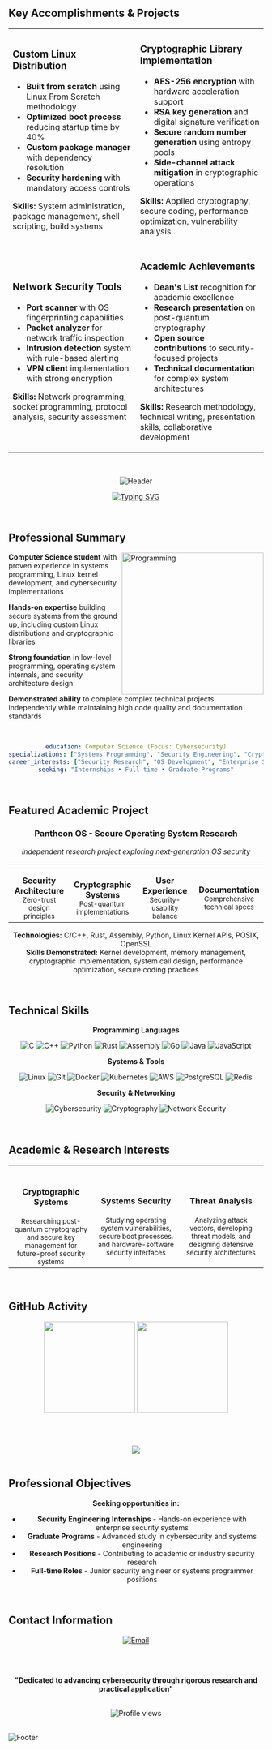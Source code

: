## Key Accomplishments & Projects

<div align="center">

<table>
<tr>
<td width="50%">

### **Custom Linux Distribution**
- **Built from scratch** using Linux From Scratch methodology
- **Optimized boot process** reducing startup time by 40%
- **Custom package manager** with dependency resolution
- **Security hardening** with mandatory access controls

**Skills:** System administration, package management, shell scripting, build systems

</td>
<td width="50%">

### **Cryptographic Library Implementation**
- **AES-256 encryption** with hardware acceleration support
- **RSA key generation** and digital signature verification
- **Secure random number generation** using entropy pools
- **Side-channel attack mitigation** in cryptographic operations

**Skills:** Applied cryptography, secure coding, performance optimization, vulnerability analysis

</td>
</tr>
<tr>
<td width="50%">

### **Network Security Tools**
- **Port scanner** with OS fingerprinting capabilities
- **Packet analyzer** for network traffic inspection
- **Intrusion detection** system with rule-based alerting
- **VPN client** implementation with strong encryption

**Skills:** Network programming, socket programming, protocol analysis, security assessment

</td>
<td width="50%">

### **Academic Achievements**
- **Dean's List** recognition for academic excellence
- **Research presentation** on post-quantum cryptography
- **Open source contributions** to security-focused projects
- **Technical documentation** for complex system architectures

**Skills:** Research methodology, technical writing, presentation skills, collaborative development

</td>
</tr>
</table>

</div>

<br><div align="center">

![Header](https://capsule-render.vercel.app/api?type=waving&color=gradient&customColorList=0,2,2,5,30&height=220&section=header&text=Benjamin%20Black&fontSize=48&fontColor=ffffff&animation=fadeIn&fontAlignY=40&desc=Computer%20Science%20Student%20%7C%20Software%20Engineer&descAlignY=60&descAlign=50)

[![Typing SVG](https://readme-typing-svg.herokuapp.com?font=Inter&weight=500&size=20&duration=3500&pause=1200&color=8B5CF6&center=true&vCenter=true&width=700&lines=Computer+Science+%E2%80%A2+Cybersecurity+%E2%80%A2+Systems+Programming;Passionate+about+Secure+Software+Development;Seeking+Opportunities+in+Security+Engineering)](https://git.io/typing-svg)

</div>

<br>

## Professional Summary

<img align="right" alt="Programming" width="280" src="https://raw.githubusercontent.com/abhisheknaiidu/abhisheknaiidu/master/code.gif">

**Computer Science student** with proven experience in systems programming, Linux kernel development, and cybersecurity implementations

**Hands-on expertise** building secure systems from the ground up, including custom Linux distributions and cryptographic libraries

**Strong foundation** in low-level programming, operating system internals, and security architecture design

**Demonstrated ability** to complete complex technical projects independently while maintaining high code quality and documentation standards

<br clear="right"/>

<div align="center">

```yaml
education: Computer Science (Focus: Cybersecurity)
specializations: ["Systems Programming", "Security Engineering", "Cryptography"]
career_interests: ["Security Research", "OS Development", "Enterprise Security"]
seeking: "Internships • Full-time • Graduate Programs"
```

</div>

<br>

## Featured Academic Project

<div align="center">

### **Pantheon OS - Secure Operating System Research**
*Independent research project exploring next-generation OS security*

<table>
<tr>
<td align="center" width="25%">
<br><strong>Security Architecture</strong>
<br><sub>Zero-trust design principles</sub>
</td>
<td align="center" width="25%">
<br><strong>Cryptographic Systems</strong>
<br><sub>Post-quantum implementations</sub>
</td>
<td align="center" width="25%">
<br><strong>User Experience</strong>
<br><sub>Security-usability balance</sub>
</td>
<td align="center" width="25%">
<br><strong>Documentation</strong>
<br><sub>Comprehensive technical specs</sub>
</td>
</tr>
</table>

**Technologies:** C/C++, Rust, Assembly, Python, Linux Kernel APIs, POSIX, OpenSSL  
**Skills Demonstrated:** Kernel development, memory management, cryptographic implementation, system call design, performance optimization, secure coding practices

</div>

<br>

## Technical Skills

<div align="center">

**Programming Languages**

![C](https://img.shields.io/badge/C-00599C?style=for-the-badge&logo=c&logoColor=white)
![C++](https://img.shields.io/badge/C++-00599C?style=for-the-badge&logo=cplusplus&logoColor=white)
![Python](https://img.shields.io/badge/Python-3776AB?style=for-the-badge&logo=python&logoColor=white)
![Rust](https://img.shields.io/badge/Rust-000000?style=for-the-badge&logo=rust&logoColor=white)
![Assembly](https://img.shields.io/badge/Assembly-654FF0?style=for-the-badge&logo=assemblyscript&logoColor=white)
![Go](https://img.shields.io/badge/Go-00ADD8?style=for-the-badge&logo=go&logoColor=white)
![Java](https://img.shields.io/badge/Java-ED8B00?style=for-the-badge&logo=java&logoColor=white)
![JavaScript](https://img.shields.io/badge/JavaScript-F7DF1E?style=for-the-badge&logo=javascript&logoColor=black)

**Systems & Tools**

![Linux](https://img.shields.io/badge/Linux-FCC624?style=for-the-badge&logo=linux&logoColor=black)
![Git](https://img.shields.io/badge/Git-F05032?style=for-the-badge&logo=git&logoColor=white)
![Docker](https://img.shields.io/badge/Docker-2496ED?style=for-the-badge&logo=docker&logoColor=white)
![Kubernetes](https://img.shields.io/badge/Kubernetes-326CE5?style=for-the-badge&logo=kubernetes&logoColor=white)
![AWS](https://img.shields.io/badge/AWS-232F3E?style=for-the-badge&logo=amazon-aws&logoColor=white)
![PostgreSQL](https://img.shields.io/badge/PostgreSQL-316192?style=for-the-badge&logo=postgresql&logoColor=white)
![Redis](https://img.shields.io/badge/Redis-DC382D?style=for-the-badge&logo=redis&logoColor=white)

**Security & Networking**

![Cybersecurity](https://img.shields.io/badge/Cybersecurity-FF4757?style=for-the-badge&logo=security&logoColor=white)
![Cryptography](https://img.shields.io/badge/Cryptography-5f27cd?style=for-the-badge&logo=letsencrypt&logoColor=white)
![Network Security](https://img.shields.io/badge/Network%20Security-00d2d3?style=for-the-badge&logo=security&logoColor=white)

</div>

<br>

## Academic & Research Interests

<div align="center">

<table>
<tr>
<td align="center" width="33%">
<br><br>
<strong>Cryptographic Systems</strong>
<br><br>
<sub>Researching post-quantum cryptography and secure key management for future-proof security systems</sub>
</td>
<td align="center" width="33%">
<br><br>
<strong>Systems Security</strong>
<br><br>
<sub>Studying operating system vulnerabilities, secure boot processes, and hardware-software security interfaces</sub>
</td>
<td align="center" width="33%">
<br><br>
<strong>Threat Analysis</strong>
<br><br>
<sub>Analyzing attack vectors, developing threat models, and designing defensive security architectures</sub>
</td>
</tr>
</table>

</div>

<br>

## GitHub Activity

<div align="center">

<img height="180em" src="https://github-readme-stats.vercel.app/api?username=BenjaminBlack3303&show_icons=true&theme=radical&include_all_commits=true&count_private=true&hide_border=true&bg_color=0d1117&title_color=8b5cf6&icon_color=8b5cf6&text_color=ffffff"/>
<img height="180em" src="https://github-readme-stats.vercel.app/api/top-langs/?username=BenjaminBlack3303&layout=compact&langs_count=6&theme=radical&hide_border=true&bg_color=0d1117&title_color=8b5cf6&text_color=ffffff"/>

<br><br>

<img src="https://github-readme-streak-stats.herokuapp.com/?user=BenjaminBlack3303&theme=radical&hide_border=true&background=0d1117&stroke=8b5cf6&ring=8b5cf6&fire=ff6b6b&currStreakLabel=8b5cf6"/>

</div>

<br>

## Professional Objectives

<div align="center">

**Seeking opportunities in:**
- **Security Engineering Internships** - Hands-on experience with enterprise security systems
- **Graduate Programs** - Advanced study in cybersecurity and systems engineering  
- **Research Positions** - Contributing to academic or industry security research
- **Full-time Roles** - Junior security engineer or systems programmer positions

</div>

<br>

## Contact Information

<div align="center">

<a href="mailto:benjamin.black.3303@gmail.com">
<img src="https://img.shields.io/badge/Email-D14836?style=for-the-badge&logo=gmail&logoColor=white" alt="Email"/>
</a>

<br><br>

**"Dedicated to advancing cybersecurity through rigorous research and practical application"**

<br>

<img src="https://komarev.com/ghpvc/?username=BenjaminBlack3303&label=Profile%20views&color=8b5cf6&style=flat" alt="Profile views" />

</div>

<br>

![Footer](https://capsule-render.vercel.app/api?type=waving&color=gradient&customColorList=0,2,2,5,30&height=100&section=footer)
